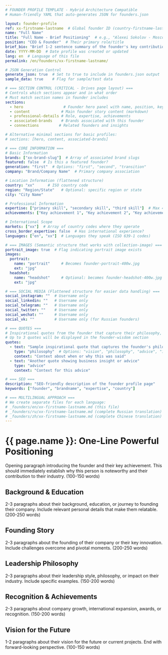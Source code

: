 ```yaml
---
# FOUNDER PROFILE TEMPLATE - Hybrid Architecture Compatible
# Human-friendly YAML that auto-generates JSON for founders.json

layout: founder-profile
ref: xx-firstname-lastname  # Global founder ID (country-firstname-lastname format)
name: "Full Name"
title: "Full Name - Brief Positioning"  # e.g., "Alexei Sokolov - Moscow's Tea Master"
position: "CEO & Founder"  # Their primary role/title
brief_bio: "Brief 1-2 sentence summary of the founder's key contribution or unique positioning. Keep under 120 characters for card display."
date: YYYY-MM-DD  # Date profile was created or updated
lang: en  # Language of this file
permalink: /en/founders/xx-firstname-lastname/

# JSON Generation Control
generate_json: true  # Set to true to include in founders.json output
sample_data: true    # Flag for sample/test data

# === SECTION CONTROL (CRITICAL - Drives page layout) ===
# Controls which sections appear and in what order
# Must match section names in founder includes
sections:
  - hero                  # Founder hero panel with name, position, key info
  - content              # Main founder story content (markdown)
  - professional-details # Role, expertise, achievements
  - associated-brands    # Brands associated with this founder
  - connections         # Related founders and insights

# Alternative minimal sections for basic profiles:
# sections: [hero, content, associated-brands]

# === CORE INFORMATION ===
# Basic Information
brands: ["xx-brand-slug"]  # Array of associated brand slugs
featured: false  # Is this a featured founder?
generation: "first"  # Options: "first", "second", "transition"
company: "Brand/Company Name"  # Primary company association

# Location Information (flattened structure)
country: "xx"      # ISO country code
region: "Region/State"   # Optional: specific region or state
city: "City Name"

# Professional Information
expertise: ["primary skill", "secondary skill", "third skill"]  # Max 4 items
achievements: ["Key achievement 1", "Key achievement 2", "Key achievement 3"]

# International Scope
markets: ["xx"]  # Array of country codes where they operate
cross_border_expertise: false  # Has international experience?
languages: ["en", "xx"]  # Languages they speak (ISO 639-1 codes)

# === IMAGES (Semantic structure that works with collection-image) ===
portrait_image: true  # Flag indicating portrait image exists
images:
  portrait:
    name: "portrait"     # Becomes founder-portrait-400w.jpg
    ext: "jpg"
  headshot:
    name: "headshot"     # Optional: becomes founder-headshot-400w.jpg
    ext: "jpg"

# === SOCIAL MEDIA (Flattened structure for easier data handling) ===
social_instagram: ""  # Username only
social_linkedin: ""   # Username only
social_telegram: ""   # Username only
social_twitter: ""    # Username only
social_wechat: ""     # Username only
social_vk: ""         # Username only (for Russian founders)

# === QUOTES ===
# Inspirational quotes from the founder that capture their philosophy, vision, or insights
# Up to 3 quotes will be displayed in the founder-wisdom section
quotes:
  - text: "Sample inspirational quote that captures the founder's philosophy or vision"
    type: "philosophy"  # Options: "vision", "philosophy", "advice", "insight"
    context: "Context about when or why this was said"
  - text: "Another quote showing business insight or advice"
    type: "advice"
    context: "Context for this advice"

# === SEO ===
description: "SEO-friendly description of the founder profile page"
keywords: ["founder", "brandname", "expertise", "country"]

# === MULTILINGUAL APPROACH ===
# We create separate files for each language:
# _founders/en/xx-firstname-lastname.md (this file)
# _founders/ru/xx-firstname-lastname.md (complete Russian translation)
# _founders/zh/xx-firstname-lastname.md (complete Chinese translation)
---
```


# {{ page.name }}: One-Line Powerful Positioning

Opening paragraph introducing the founder and their key achievement. This should immediately establish why this person is noteworthy and their contribution to their industry. (100-150 words)

## Background & Education

2-3 paragraphs about their background, education, or journey to founding their company. Include relevant personal details that make them relatable. (200-250 words)

## Founding Story

2-3 paragraphs about the founding of their company or their key innovation. Include challenges overcome and pivotal moments. (200-250 words)

## Leadership Philosophy

2-3 paragraphs about their leadership style, philosophy, or impact on their industry. Include specific examples. (150-200 words)

## Recognition & Achievements

2-3 paragraphs about company growth, international expansion, awards, or recognition. (150-200 words)

## Vision for the Future

1-2 paragraphs about their vision for the future or current projects. End with forward-looking perspective. (100-150 words)

<!-- Optional: Add a meaningful quote if available -->
<!-- > "Quote text that captures their philosophy." - {{ page.name }} -->

